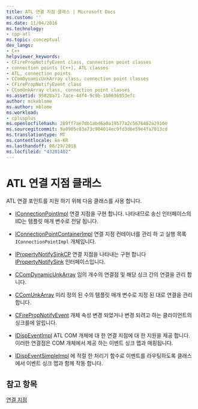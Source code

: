 ```yaml
---
title: ATL 연결 지점 클래스 | Microsoft Docs
ms.custom: ''
ms.date: 11/04/2016
ms.technology:
- cpp-atl
ms.topic: conceptual
dev_langs:
- C++
helpviewer_keywords:
- CFirePropNotifyEvent class, connection point classes
- connection points [C++], ATL classes
- ATL, connection points
- CComDynamicUnkArray class, connection point classes
- CFirePropNotifyEvent class
- CComUnkArray class, connection point classes
ms.assetid: 9582ba71-7ace-4df4-9c9b-1b0636953efc
author: mikeblome
ms.author: mblome
ms.workload:
- cplusplus
ms.openlocfilehash: 289ff7ae7db1abd6a0a19577a2c567b462a2910e
ms.sourcegitcommit: 9a0905c03a73c904014ec9fd3d6e59e4fa7813cd
ms.translationtype: MT
ms.contentlocale: ko-KR
ms.lasthandoff: 08/29/2018
ms.locfileid: "43201402"
---
```

# <a name="atl-connection-point-classes"></a>ATL 연결 지점 클래스
ATL 연결 포인트를 지원 하기 위해 다음 클래스를 사용 합니다.  
  
-   [IConnectionPointImpl](../atl/reference/iconnectionpointimpl-class.md) 연결 지점을 구현 합니다. 나타내므로 송신 인터페이스의 IID는 템플릿 매개 변수로 전달 됩니다.  
  
-   [IConnectionPointContainerImpl](../atl/reference/iconnectionpointcontainerimpl-class.md) 연결 지점 컨테이너를 관리 하 고 실행 목록 `IConnectionPointImpl` 개체입니다.  
  
-   [IPropertyNotifySinkCP](../atl/reference/ipropertynotifysinkcp-class.md) 연결 지점을 나타내는 구현 합니다 [IPropertyNotifySink](/windows/desktop/api/ocidl/nn-ocidl-ipropertynotifysink) 인터페이스입니다.  
  
-   [CComDynamicUnkArray](../atl/reference/ccomdynamicunkarray-class.md) 임의 개수의 연결점 및 해당 싱크 간의 연결을 관리 합니다.  
  
-   [CComUnkArray](../atl/reference/ccomunkarray-class.md) 미리 정의 된 수의 템플릿 매개 변수로 지정 된 대로 연결을 관리 합니다.  
  
-   [CFirePropNotifyEvent](../atl/reference/cfirepropnotifyevent-class.md) 개체 속성 변경 되었거나 변경 되려고 하는 클라이언트의 싱크를에 알립니다.  
  
-   [IDispEventImpl](../atl/reference/idispeventimpl-class.md) ATL COM 개체에 대 한 연결 지점에 대 한 지원을 제공 합니다. 이러한 연결점은 COM 개체에서 제공 하는 이벤트 싱크 맵과 매핑됩니다.  
  
-   [IDispEventSimpleImpl](../atl/reference/idispeventsimpleimpl-class.md) 에 적절 한 처리기 함수로 이벤트를 라우팅하도록 클래스에서 이벤트 싱크 맵과 함께 작동 합니다.  
  
## <a name="see-also"></a>참고 항목  
 [연결 지점](../atl/atl-connection-points.md)

